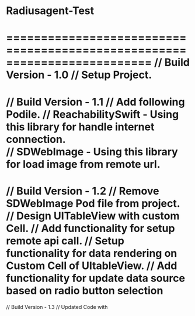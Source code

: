 # Radiusagent-Test
=========================================================================
// Build Version - 1.0 
// Setup Project.
=========================================================================
// Build Version - 1.1 
// Add following Podile.
// ReachabilitySwift - Using this library for handle internet connection.  
// SDWebImage - Using this library for load image from remote url.
========================================================================= 
// Build Version - 1.2
// Remove SDWebImage Pod file from project.
// Design UITableView with custom Cell.
// Add functionality for setup remote api call.
// Setup functionality for data rendering on Custom Cell of UItableView. 
// Add functionality for update data source based on radio button selection
========================================================================= 
// Build Version - 1.3
// Updated Code with 

